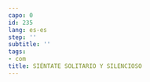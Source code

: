 ```yaml
---
capo: 0
id: 235
lang: es-es
step: ''
subtitle: ''
tags:
- com
title: SIÉNTATE SOLITARIO Y SILENCIOSO
---
```

